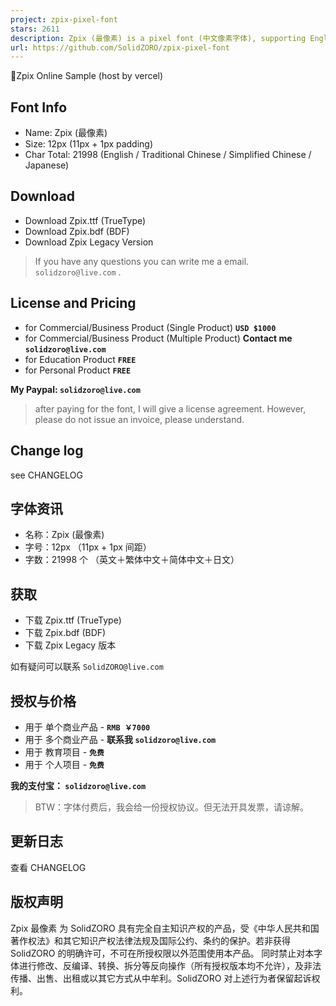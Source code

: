 ```yaml
---
project: zpix-pixel-font
stars: 2611
description: Zpix (最像素) is a pixel font (中文像素字体), supporting English, Chinese (Simplified + Traditional) and Japanese.
url: https://github.com/SolidZORO/zpix-pixel-font
---
```


  
  
  
📍Zpix Online Sample (host by vercel)  

Font Info
---------

-   Name: Zpix (最像素)
-   Size: 12px (11px + 1px padding)
-   Char Total: 21998 (English / Traditional Chinese / Simplified Chinese / Japanese)

Download
--------

-   Download Zpix.ttf (TrueType)
-   Download Zpix.bdf (BDF)
-   Download Zpix Legacy Version

> If you have any questions you can write me a email. `solidzoro@live.com` .

License and Pricing
-------------------

-   for Commercial/Business Product (Single Product) **`USD $1000`**
-   for Commercial/Business Product (Multiple Product) **Contact me `solidzoro@live.com`**
-   for Education Product **`FREE`**
-   for Personal Product **`FREE`**

**My Paypal: `solidzoro@live.com`**

> after paying for the font, I will give a license agreement. However, please do not issue an invoice, please understand.

Change log
----------

see CHANGELOG

  
  
  
  

字体资讯
----

-   名称：Zpix (最像素)
-   字号：12px （11px + 1px 间距）
-   字数：21998 个 （英文＋繁体中文＋简体中文＋日文）

获取
--

-   下载 Zpix.ttf (TrueType)
-   下载 Zpix.bdf (BDF)
-   下载 Zpix Legacy 版本

如有疑问可以联系 `SolidZORO@live.com`

授权与价格
-----

-   用于 单个商业产品 - **`RMB ￥7000`**
-   用于 多个商业产品 - **联系我 `solidzoro@live.com`**
-   用于 教育项目 - **`免费`**
-   用于 个人项目 - **`免费`**

**我的支付宝： `solidzoro@live.com`**

> BTW：字体付费后，我会给一份授权协议。但无法开具发票，请谅解。

更新日志
----

查看 CHANGELOG

版权声明
----

Zpix 最像素 为 SolidZORO 具有完全自主知识产权的产品，受《中华人民共和国著作权法》和其它知识产权法律法规及国际公约、条约的保护。若非获得 SolidZORO 的明确许可，不可在所授权限以外范围使用本产品。 同时禁止对本字体进行修改、反编译、转换、拆分等反向操作（所有授权版本均不允许），及非法传播、出售、出租或以其它方式从中牟利。SolidZORO 对上述行为者保留起诉权利。
